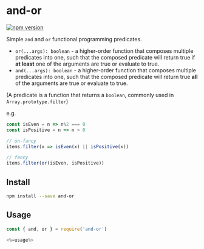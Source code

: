 # and-or
[![npm version](https://img.shields.io/npm/v/and-or.svg)](https://npmjs.org/package/and-or)

Simple `and` and `or` functional programming predicates.

- `or(...args): boolean` - a higher-order function that composes multiple predicates into one, such that the composed predicate will return true if **at least** one of the arguments are true or evaluate to true.
- `and(...args): boolean` - a higher-order function that composes multiple predicates into one, such that the composed predicate will return true **all** of the arguments are true or evaluate to true.

(A predicate is a function that returns a `boolean`, commonly used in `Array.prototype.filter`)

e.g.

```js
const isEven = n => n%2 === 0
const isPositive = n => n > 0

// un-fancy
items.filter(x => isEven(x) || isPositive(x))

// fancy
items.filter(or(isEven, isPositive))
```

## Install

```sh
npm install --save and-or
```

## Usage

```js
const { and, or } = require('and-or')

<%=usage%>

